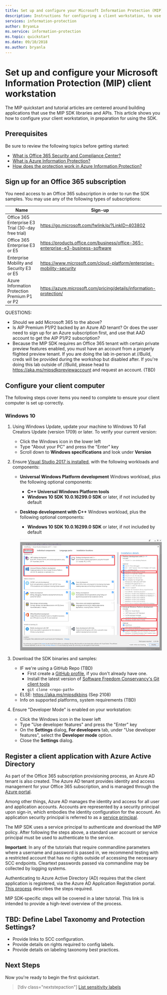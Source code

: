 ```yaml
---
title: Set up and configure your Microsoft Information Protection (MIP) client workstation
description: Instructions for configuring a client workstation, to use applications built with the Microsoft Information Protection SDK.
services: information-protection
author: BryanLa
ms.service: information-protection
ms.topic: quickstart
ms.date: 09/10/2018
ms.author: bryanla
---
```


# Set up and configure your Microsoft Information Protection (MIP) client workstation

The MIP quickstart and tutorial articles are centered around building applications that use the MIP SDK libraries and APIs. This article shows you how to configure your client workstation, in preparation for using the SDK.

## Prerequisites

Be sure to review the following topics before getting started:

* [What is Office 365 Security and Compliance Center?](https://docs.microsoft.com/office365/securitycompliance/security-and-compliance)
* [What is Azure Information Protection?](https://docs.microsoft.com/azure/information-protection/understand-explore/what-is-information-protection)
* [How does the protection work in Azure Information Protection?](https://docs.microsoft.com/azure/information-protection/understand-explore/what-is-information-protection#how-data-is-protected)

## Sign up for an Office 365 subscription

You need access to an Office 365 subscription in order to run the SDK samples. You may use any of the following types of subscriptions:

| Name | Sign-up |
|------|---------|
| Office 365 Enterprise E3 Trial (30-day free trial) | https://go.microsoft.com/fwlink/p/?LinkID=403802 |
| Office 365 Enterprise E3 or E5 | https://products.office.com/business/office-365-enterprise-e3-business-software |
| Enterprise Mobility and Security E3 or E5 | https://www.microsoft.com/cloud-platform/enterprise-mobility-security |
| Azure Information Protection Premium P1 or P2 | https://azure.microsoft.com/pricing/details/information-protection/ |

QUESTIONS:
- Should we add Microsoft 365 to the above?
- Is AIP Premium P1/P2 backed by an Azure AD tenant? Or does the user need to sign up for an Azure subscription first, and use that AAD account to get the AIP P1/P2 subscription?
- Because the MIP SDK requires an Office 365 tenant with certain private preview features enabled, you must have an account from a properly flighted preview tenant. If you are doing the lab in-person at //Build, creds will be provided during the workshop but disabled after. If you're doing this lab outside of //Build, please head to https://aka.ms/mipsdkpreviewaccount and request an account. (TBD)

## Configure your client computer

The following steps cover items you need to complete to ensure your client computer is set up correctly. 

### Windows 10

1. Using Windows Update, update your machine to Windows 10 Fall Creators Update (version 1709) or later. To  verify your current version:
    - Click the Windows icon in the lower left
    - Type "About your PC" and press the "Enter" key
    - Scroll down to **Windows specifications** and look under **Version**
2. Ensure [Visual Studio 2017 is installed](https://visualstudio.microsoft.com/downloads/), with the following workloads and components:
    - **Universal Windows Platform development** Windows workload, plus the following optional components:
        - **C++ Universal Windows Platform tools**
        - **Windows 10 SDK 10.0.16299.0 SDK** or later, if not included by default
    - **Desktop development with C++** Windows workload, plus the following optional components:
        - **Windows 10 SDK 10.0.16299.0 SDK** or later, if not included by default 

        ![Visual Studio setup](media/setup-mip-client/visual-studio-install.png)

3. Download the SDK binaries and samples: 
    - IF we're using a GitHub Repo (TBD)
        - First create a [GitHub profile](https://github.com/join), if you don't already have one.
        - Install the latest version of [Software Freedom Conservancy's Git client tools](https://git-scm.com/download/)
        - `git clone <repo-path>`
    - ELSE: https://aka.ms/mipsdkbins (Sep 2108)
    - Info on supported platforms, system requirements (TBD)
5. Ensure "Developer Mode" is enabled on your workstation:
    - Click the Windows icon in the lower left
    - Type "Use developer features" and press the "Enter" key
    - On the **Settings** dialog, **For developers** tab, under "Use developer features", select the **Developer mode** option.
    - Close the **Settings** dialog.

## Register a client application with Azure Active Directory

As part of the Office 365 subscription provisioning process, an Azure AD tenant is also created. The Azure AD tenant provides identity and access management for your Office 365 subscription, and is managed through the [Azure portal](https://portal.azure.com).

Among other things, Azure AD manages the identity and access for all user and application accounts. Accounts are represented by a security principal upon sign-in, which embodies the identity configuration for the account. An application security principal is referred to as a [service principal](/azure/active-directory/develop/developer-glossary#service-principal-object). 

The MIP SDK uses a service principal to authenticate and download the MIP policy. After following the steps above, a standard user account or service principal must be used to authenticate to the service.

**Important**: In any of the tutorials that require commandline parameters where a username and password is passed in, we recommend testing with a restricted account that has no rights outside of accessing the necessary SCC endpoints. Cleartext passwords passed via commandline may be collected by logging systems.

Authenticating to Azure Active Directory (AD) requires that the client application is registered, via the Azure AD Application Registration portal. [This process](https://docs.microsoft.com/en-us/azure/active-directory/develop/active-directory-integrating-applications) describes the steps required.

MIP SDK-specific steps will be covered in a later tutorial. This link is intended to provide a high-level overview of the process.

## TBD: Define Label Taxonomy and Protection Settings?

* Provide links to SCC configuration.
* Provide details on rights required to config labels.
* Provide details on labeling taxonomy best practices.

## Next Steps

Now you're ready to begin the first quickstart.

> [!div class="nextstepaction"]
> [List sensitivity labels](quick-list-labels-cpp.md)
